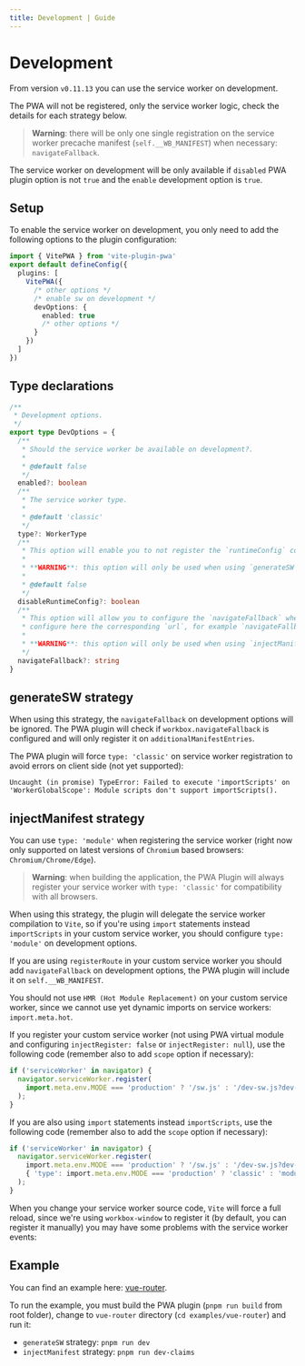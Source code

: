 ```yaml
---
title: Development | Guide
---
```


# Development

From version `v0.11.13` you can use the service worker on development.

The PWA will not be registered, only the service worker logic, check the details for each strategy below.

> **Warning**: there will be only one single registration on the service worker precache manifest (`self.__WB_MANIFEST`) 
when necessary: `navigateFallback`.

The service worker on development will be only available if `disabled` PWA plugin option is not `true` and the `enable` 
development option is `true`.

## Setup

To enable the service worker on development, you only need to add the following options to the plugin configuration:

```ts
import { VitePWA } from 'vite-plugin-pwa'
export default defineConfig({
  plugins: [
    VitePWA({
      /* other options */
      /* enable sw on development */  
      devOptions: {
        enabled: true
        /* other options */  
      }
    })
  ]    
})
```

## Type declarations

```ts
/**
 * Development options.
 */
export type DevOptions = {
  /**
   * Should the service worker be available on development?.
   *
   * @default false
   */
  enabled?: boolean
  /**
   * The service worker type.
   *
   * @default 'classic'
   */
  type?: WorkerType
  /**
   * This option will enable you to not register the `runtimeConfig` configured on `workbox.runtimeConfig` option on development.
   *
   * **WARNING**: this option will only be used when using `generateSW` strategy.
   *
   * @default false
   */
  disableRuntimeConfig?: boolean
  /**
   * This option will allow you to configure the `navigateFallback` when using `registerRoute` for `offline` support:,
   * configure here the corresponding `url`, for example `navigateFallback: 'index.html'`.
   *
   * **WARNING**: this option will only be used when using `injectManifest` strategy.   
   */
  navigateFallback?: string
}
```

## generateSW strategy

When using this strategy, the `navigateFallback` on development options will be ignored. The PWA plugin will check if
`workbox.navigateFallback` is configured and will only register it on `additionalManifestEntries`.

The PWA plugin will force `type: 'classic'` on service worker registration to avoid errors on client side (not yet supported):

```shell
Uncaught (in promise) TypeError: Failed to execute 'importScripts' on 'WorkerGlobalScope': Module scripts don't support importScripts().
```

## injectManifest strategy

You can use `type: 'module'` when registering the service worker (right now only supported on latest versions of `Chromium` based browsers: `Chromium/Chrome/Edge`).

> **Warning**: when building the application, the PWA Plugin will always register your service worker with `type: 'classic'` for compatibility with all browsers.

When using this strategy, the plugin will delegate the service worker compilation to `Vite`, so if you're using `import` statements 
instead `importScripts` in your custom service worker, you should configure `type: 'module'` on development options.

If you are using `registerRoute` in your custom service worker you should add `navigateFallback` on development options,
the PWA plugin will include it on `self.__WB_MANIFEST`.

You should not use `HMR (Hot Module Replacement)` on your custom service worker, since we cannot use yet dynamic imports on service workers: `import.meta.hot`.

If you register your custom service worker (not using PWA virtual module and configuring `injectRegister: false` or `injectRegister: null`), use the following code (remember also to add `scope` option if necessary):
```js
if ('serviceWorker' in navigator) {
  navigator.serviceWorker.register(
    import.meta.env.MODE === 'production' ? '/sw.js' : '/dev-sw.js?dev-sw'
  );
}
```

If you are also using `import` statements instead `importScripts`, use the following code (remember also to add the `scope` option if necessary):
```ts
if ('serviceWorker' in navigator) {
  navigator.serviceWorker.register(
    import.meta.env.MODE === 'production' ? '/sw.js' : '/dev-sw.js?dev-sw',
    { 'type': import.meta.env.MODE === 'production' ? 'classic' : 'module' }
  );
}
```

When you change your service worker source code, `Vite` will force a full reload, since we're using `workbox-window` to register it 
(by default, you can register it manually) you may have some problems with the service worker events:

<HeuristicWorkboxWindow />

## Example

You can find an example here: [vue-router](https://github.com/antfu/vite-plugin-pwa/tree/main/examples/vue-router).

To run the example, you must build the PWA plugin (`pnpm run build` from root folder), change to `vue-router` directory 
(`cd examples/vue-router`) and run it:
- `generateSW` strategy: `pnpm run dev`
- `injectManifest` strategy: `pnpm run dev-claims`
